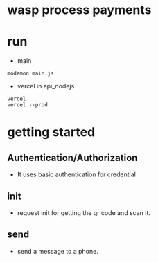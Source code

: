 # wasp process payments

# run
- main
````
modemon main.js
````
- vercel in api_nodejs
````
vercel
vercel --prod
````

# getting started
## Authentication/Authorization
- It uses basic authentication for credential

## init
- request init for getting the qr code and scan it.

## send
- send a message to a phone.